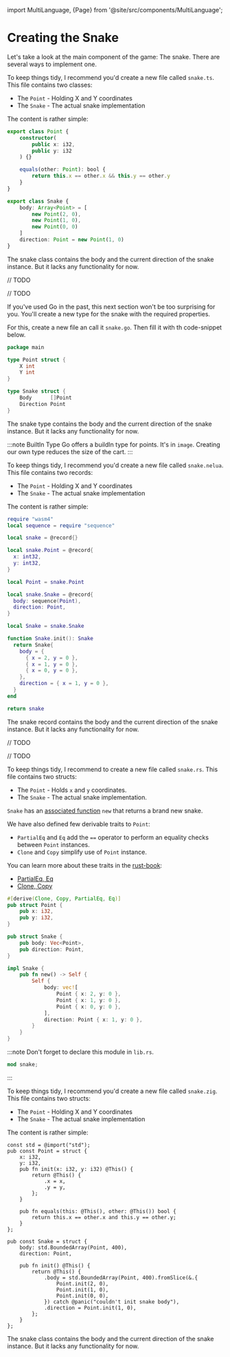 import MultiLanguage, {Page} from '@site/src/components/MultiLanguage';

# Creating the Snake

Let's take a look at the main component of the game: The snake. There are several ways to implement one.

<MultiLanguage>

<Page value="assemblyscript">

To keep things tidy, I recommend you'd create a new file called `snake.ts`. This file contains two classes:

- The `Point` - Holding X and Y coordinates
- The `Snake` - The actual snake implementation

The content is rather simple:

```typescript
export class Point {
    constructor(
        public x: i32,
        public y: i32
    ) {}

    equals(other: Point): bool {
        return this.x == other.x && this.y == other.y
    }
}

export class Snake {
    body: Array<Point> = [
        new Point(2, 0),
        new Point(1, 0),
        new Point(0, 0)
    ]
    direction: Point = new Point(1, 0)
}
```

The snake class contains the body and the current direction of the snake instance.
But it lacks any functionality for now.

</Page>

<Page value="c">

// TODO

</Page>

<Page value="d">

// TODO

</Page>

<Page value="go">

If you've used Go in the past, this next section won't be too surprising for you. You'll create a new type for the snake with the required properties.

For this, create a new file an call it `snake.go`. Then fill it with th code-snippet below.

```go
package main

type Point struct {
    X int
    Y int
}

type Snake struct {
	Body      []Point
	Direction Point
}
```

The snake type contains the body and the current direction of the snake instance.
But it lacks any functionality for now.

:::note BuiltIn Type
Go offers a buildIn type for points. It's in `image`.
Creating our own type reduces the size of the cart.
:::

</Page>

<Page value="nelua">

To keep things tidy, I recommend you'd create a new file called `snake.nelua`. This file contains two records:

- The `Point` - Holding X and Y coordinates
- The `Snake` - The actual snake implementation

The content is rather simple:

```lua
require "wasm4"
local sequence = require "sequence"

local snake = @record{}

local snake.Point = @record{
  x: int32,
  y: int32,
}

local Point = snake.Point

local snake.Snake = @record{
  body: sequence(Point),
  direction: Point,
}

local Snake = snake.Snake

function Snake.init(): Snake
  return Snake{
    body = {
      { x = 2, y = 0 },
      { x = 1, y = 0 },
      { x = 0, y = 0 },
    },
    direction = { x = 1, y = 0 },
  }
end

return snake
```

The snake record contains the body and the current direction of the snake instance.
But it lacks any functionality for now.

</Page>

<Page value="nim">

// TODO

</Page>

<Page value="odin">

// TODO

</Page>

<Page value="rust">

To keep things tidy, I recommend to create a new file called `snake.rs`. 
This file contains two structs:

- The `Point` - Holds `x` and `y` coordinates.
- The `Snake` - The actual snake implementation.

`Snake` has an [associated function](https://doc.rust-lang.org/reference/items/associated-items.html#associated-functions-and-methods) `new` that returns a brand new snake.

We have also defined few derivable traits to `Point`:

- `PartialEq` and `Eq` add the `==` operator to perform an equality checks between `Point` instances.
- `Clone` and `Copy` simplify use of `Point` instance.

You can learn more about these traits in the [rust-book](https://doc.rust-lang.org/stable/book/):

- [PartialEq, Eq](https://doc.rust-lang.org/book/appendix-03-derivable-traits.html?highlight=partialEq#partialeq-and-eq-for-equality-comparisons)
- [Clone, Copy](https://doc.rust-lang.org/book/appendix-03-derivable-traits.html?highlight=partialEq#clone-and-copy-for-duplicating-values) 

```rust
#[derive(Clone, Copy, PartialEq, Eq)]
pub struct Point {
    pub x: i32,
    pub y: i32,
}

pub struct Snake {
    pub body: Vec<Point>,
    pub direction: Point,
}

impl Snake {
    pub fn new() -> Self {
        Self {
            body: vec![
                Point { x: 2, y: 0 },
                Point { x: 1, y: 0 },
                Point { x: 0, y: 0 },
            ],
            direction: Point { x: 1, y: 0 },
        }
    }
}
```

:::note
Don't forget to declare this module in `lib.rs`.

```rust
mod snake;
```
:::

</Page>

<Page value="zig">

To keep things tidy, I recommend you'd create a new file called `snake.zig`. This file contains two structs:

- The `Point` - Holding X and Y coordinates
- The `Snake` - The actual snake implementation

The content is rather simple:

```zig
const std = @import("std");
pub const Point = struct {
    x: i32,
    y: i32,
    pub fn init(x: i32, y: i32) @This() {
        return @This() {
            .x = x,
            .y = y,
        };
    }

    pub fn equals(this: @This(), other: @This()) bool {
        return this.x == other.x and this.y == other.y;
    }
};

pub const Snake = struct {
    body: std.BoundedArray(Point, 400),
    direction: Point,

    pub fn init() @This() {
        return @This() {
            .body = std.BoundedArray(Point, 400).fromSlice(&.{
                Point.init(2, 0),
                Point.init(1, 0),
                Point.init(0, 0),
            }) catch @panic("couldn't init snake body"),
            .direction = Point.init(1, 0),
        };
    }
};
```

The snake class contains the body and the current direction of the snake instance.
But it lacks any functionality for now.

</Page>

</MultiLanguage>

